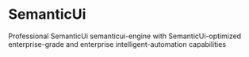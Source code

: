 # SemanticUi
Professional SemanticUi semanticui-engine with SemanticUi-optimized enterprise-grade and enterprise intelligent-automation capabilities
